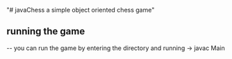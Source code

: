 "# javaChess a simple object oriented chess game" 

## running the game
-- you can run the game by entering the directory and running ->  javac  Main
